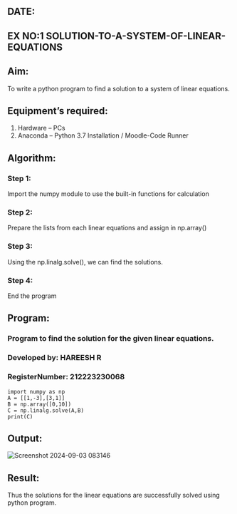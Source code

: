 
## DATE:
## EX NO:1 SOLUTION-TO-A-SYSTEM-OF-LINEAR-EQUATIONS
## Aim:
To write a python program to find a solution to a system of linear equations.
## Equipment’s required:
1. 	Hardware – PCs
2. 	Anaconda – Python 3.7 Installation / Moodle-Code Runner
## Algorithm:
### Step 1: 
Import the numpy module to use the built-in functions for calculation
### Step 2: 
Prepare the lists from each linear equations and assign in np.array()
### Step 3: 
Using the np.linalg.solve(), we can find the solutions.
### Step 4: 
End the program
## Program:
### Program to find the solution for the given linear equations.
### Developed by: HAREESH R
### RegisterNumber: 212223230068
```
import numpy as np
A = [[1,-3],[3,1]]
B = np.array([0,10])
C = np.linalg.solve(A,B)
print(C)
```
## Output:
![Screenshot 2024-09-03 083146](https://github.com/user-attachments/assets/e1a00d8e-da9b-4348-ac6c-f617dc1bf5bc)

## Result: 
Thus the solutions for the linear equations are successfully solved using python program.

